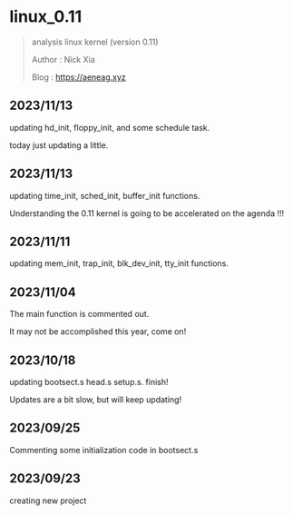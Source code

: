 # linux_0.11

> analysis linux kernel (version 0.11)
>
> Author : Nick Xia
>
> Blog    : https://aeneag.xyz  

## 2023/11/13

updating hd_init, floppy_init, and some schedule task.

today just updating a little.

## 2023/11/13

updating time_init, sched_init, buffer_init functions.

Understanding the 0.11 kernel is going to be accelerated on the agenda !!!

## 2023/11/11

updating mem_init, trap_init, blk_dev_init, tty_init functions.

## 2023/11/04

The main function is commented out.

It may not be accomplished this year, come on!

## 2023/10/18

updating bootsect.s head.s setup.s. finish!

Updates are a bit slow, but will keep updating!

## 2023/09/25

Commenting some initialization code in bootsect.s

## 2023/09/23

creating new project 
